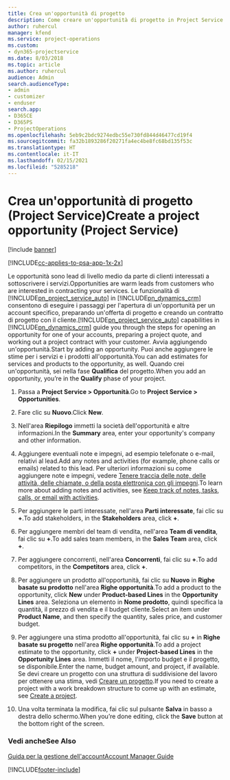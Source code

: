 ```yaml
---
title: Crea un'opportunità di progetto
description: Come creare un'opportunità di progetto in Project Service
author: ruhercul
manager: kfend
ms.service: project-operations
ms.custom:
- dyn365-projectservice
ms.date: 8/03/2018
ms.topic: article
ms.author: ruhercul
audience: Admin
search.audienceType:
- admin
- customizer
- enduser
search.app:
- D365CE
- D365PS
- ProjectOperations
ms.openlocfilehash: 5eb9c2bdc9274edbc55e730fd844d46477cd19f4
ms.sourcegitcommit: fa32b1893286f20271fa4ec4be8fc68bd135f53c
ms.translationtype: HT
ms.contentlocale: it-IT
ms.lasthandoff: 02/15/2021
ms.locfileid: "5285218"
---
```

# <a name="create-a-project-opportunity-project-service"></a><span data-ttu-id="8d41d-103">Crea un'opportunità di progetto (Project Service)</span><span class="sxs-lookup"><span data-stu-id="8d41d-103">Create a project opportunity (Project Service)</span></span>

[!include [banner](../includes/psa-now-project-operations.md)]

[!INCLUDE[cc-applies-to-psa-app-1x-2x](../includes/cc-applies-to-psa-app-1x-2x.md)]

<span data-ttu-id="8d41d-104">Le opportunità sono lead di livello medio da parte di clienti interessati a sottoscrivere i servizi.</span><span class="sxs-lookup"><span data-stu-id="8d41d-104">Opportunities are warm leads from customers who are interested in contracting your services.</span></span> <span data-ttu-id="8d41d-105">Le funzionalità di [!INCLUDE[pn_project_service_auto](../includes/pn-project-service-auto.md)] in [!INCLUDE[pn_dynamics_crm](../includes/pn-dynamics-crm.md)] consentono di eseguire i passaggi per l'apertura di un'opportunità per un account specifico, preparando un'offerta di progetto e creando un contratto di progetto con il cliente.</span><span class="sxs-lookup"><span data-stu-id="8d41d-105">[!INCLUDE[pn_project_service_auto](../includes/pn-project-service-auto.md)] capabilities in [!INCLUDE[pn_dynamics_crm](../includes/pn-dynamics-crm.md)] guide you through the steps for opening an opportunity for one of your accounts, preparing a project quote, and working out a project contract with your customer.</span></span> <span data-ttu-id="8d41d-106">Avvia aggiungendo un'opportunità.</span><span class="sxs-lookup"><span data-stu-id="8d41d-106">Start by adding an opportunity.</span></span> <span data-ttu-id="8d41d-107">Puoi anche aggiungere le stime per i servizi e i prodotti all'opportunità.</span><span class="sxs-lookup"><span data-stu-id="8d41d-107">You can add estimates for services and products to the opportunity, as well.</span></span> <span data-ttu-id="8d41d-108">Quando crei un'opportunità, sei nella fase **Qualifica** del progetto.</span><span class="sxs-lookup"><span data-stu-id="8d41d-108">When you add an opportunity, you’re in the **Qualify** phase of your project.</span></span>  
  
1.  <span data-ttu-id="8d41d-109">Passa a **Project Service > Opportunità**.</span><span class="sxs-lookup"><span data-stu-id="8d41d-109">Go to **Project Service > Opportunities**.</span></span>  
  
2.  <span data-ttu-id="8d41d-110">Fare clic su **Nuovo**.</span><span class="sxs-lookup"><span data-stu-id="8d41d-110">Click **New**.</span></span>  
  
3.  <span data-ttu-id="8d41d-111">Nell'area **Riepilogo** immetti la società dell'opportunità e altre informazioni.</span><span class="sxs-lookup"><span data-stu-id="8d41d-111">In the **Summary** area, enter your opportunity's company and other information.</span></span>  
  
4.  <span data-ttu-id="8d41d-112">Aggiungere eventuali note e impegni, ad esempio telefonate o e-mail, relativi al lead.</span><span class="sxs-lookup"><span data-stu-id="8d41d-112">Add any notes and activities (for example, phone calls or emails) related to this lead.</span></span> <span data-ttu-id="8d41d-113">Per ulteriori informazioni su come aggiungere note e impegni, vedere [Tenere traccia delle note, delle attività, delle chiamate, o della posta elettronica con gli impegni](https://docs.microsoft.com/dynamics365/customerengagement/on-premises/basics/work-with-activities).</span><span class="sxs-lookup"><span data-stu-id="8d41d-113">To learn more about adding notes and activities, see [Keep track of notes, tasks, calls, or email with activities](https://docs.microsoft.com/dynamics365/customerengagement/on-premises/basics/work-with-activities).</span></span>  
  
5.  <span data-ttu-id="8d41d-114">Per aggiungere le parti interessate, nell'area **Parti interessate**, fai clic su **+**.</span><span class="sxs-lookup"><span data-stu-id="8d41d-114">To add stakeholders, in the **Stakeholders** area, click **+**.</span></span>  
  
6.  <span data-ttu-id="8d41d-115">Per aggiungere membri del team di vendita, nell'area **Team di vendita**, fai clic su **+**.</span><span class="sxs-lookup"><span data-stu-id="8d41d-115">To add sales team members, in the **Sales Team** area, click **+**.</span></span>  
  
7.  <span data-ttu-id="8d41d-116">Per aggiungere concorrenti, nell'area **Concorrenti**, fai clic su **+**.</span><span class="sxs-lookup"><span data-stu-id="8d41d-116">To add competitors, in the **Competitors** area, click **+**.</span></span>  
  
8.  <span data-ttu-id="8d41d-117">Per aggiungere un prodotto all'opportunità, fai clic su **Nuovo** in **Righe basate su prodotto** nell'area **Righe opportunità**.</span><span class="sxs-lookup"><span data-stu-id="8d41d-117">To add a product to the opportunity, click **New** under **Product-based Lines** in the **Opportunity Lines** area.</span></span> <span data-ttu-id="8d41d-118">Seleziona un elemento in **Nome prodotto**, quindi specifica la quantità, il prezzo di vendita e il budget cliente.</span><span class="sxs-lookup"><span data-stu-id="8d41d-118">Select an item under **Product Name**, and then specify the quantity, sales price, and customer budget.</span></span>  
  
9. <span data-ttu-id="8d41d-119">Per aggiungere una stima prodotto all'opportunità, fai clic su **+** in **Righe basate su progetto** nell'area **Righe opportunità**.</span><span class="sxs-lookup"><span data-stu-id="8d41d-119">To add a project estimate to the opportunity, click **+** under **Project-based Lines** in the **Opportunity Lines** area.</span></span> <span data-ttu-id="8d41d-120">Immetti il nome, l'importo budget e il progetto, se disponibile.</span><span class="sxs-lookup"><span data-stu-id="8d41d-120">Enter the name, budget amount, and project, if available.</span></span> <span data-ttu-id="8d41d-121">Se devi creare un progetto con una struttura di suddivisione del lavoro per ottenere una stima, vedi [Creare un progetto](../psa/create-project.md).</span><span class="sxs-lookup"><span data-stu-id="8d41d-121">If you need to create a project with a work breakdown structure to come up with an estimate, see [Create a project](../psa/create-project.md).</span></span>  
  
10. <span data-ttu-id="8d41d-122">Una volta terminata la modifica, fai clic sul pulsante **Salva** in basso a destra dello schermo.</span><span class="sxs-lookup"><span data-stu-id="8d41d-122">When you’re done editing, click the **Save** button at the bottom right of the screen.</span></span>  
  
### <a name="see-also"></a><span data-ttu-id="8d41d-123">Vedi anche</span><span class="sxs-lookup"><span data-stu-id="8d41d-123">See Also</span></span>  
 [<span data-ttu-id="8d41d-124">Guida per la gestione dell'account</span><span class="sxs-lookup"><span data-stu-id="8d41d-124">Account Manager Guide</span></span>](../psa/account-manager-guide.md)


[!INCLUDE[footer-include](../includes/footer-banner.md)]